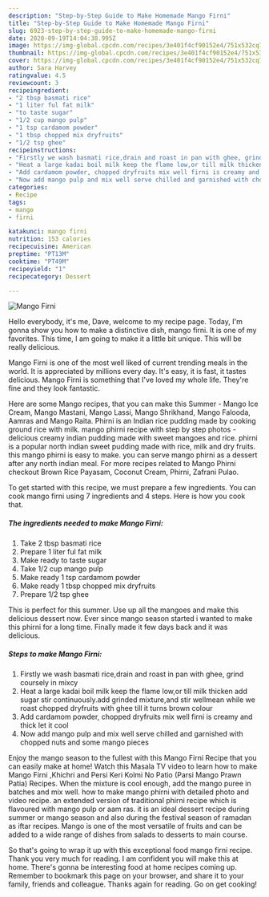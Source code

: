 ```yaml
---
description: "Step-by-Step Guide to Make Homemade Mango Firni"
title: "Step-by-Step Guide to Make Homemade Mango Firni"
slug: 6923-step-by-step-guide-to-make-homemade-mango-firni
date: 2020-09-19T14:04:38.995Z
image: https://img-global.cpcdn.com/recipes/3e401f4cf90152e4/751x532cq70/mango-firni-recipe-main-photo.jpg
thumbnail: https://img-global.cpcdn.com/recipes/3e401f4cf90152e4/751x532cq70/mango-firni-recipe-main-photo.jpg
cover: https://img-global.cpcdn.com/recipes/3e401f4cf90152e4/751x532cq70/mango-firni-recipe-main-photo.jpg
author: Sara Harvey
ratingvalue: 4.5
reviewcount: 3
recipeingredient:
- "2 tbsp basmati rice"
- "1 liter ful fat milk"
- "to taste sugar"
- "1/2 cup mango pulp"
- "1 tsp cardamom powder"
- "1 tbsp chopped mix dryfruits"
- "1/2 tsp ghee"
recipeinstructions:
- "Firstly we wash basmati rice,drain and roast in pan with ghee, grind coursely in mixcy"
- "Heat a large kadai boil milk keep the flame low,or till milk thicken add sugar stir continuously.add grinded mixture,and stir wellmean while we roast chopped dryfruits with ghee till it turns brown colour"
- "Add cardamom powder, chopped dryfruits mix well firni is creamy and thick let it cool"
- "Now add mango pulp and mix well serve chilled and garnished with chopped nuts and some mango pieces"
categories:
- Recipe
tags:
- mango
- firni

katakunci: mango firni 
nutrition: 153 calories
recipecuisine: American
preptime: "PT13M"
cooktime: "PT49M"
recipeyield: "1"
recipecategory: Dessert

---
```



![Mango Firni](https://img-global.cpcdn.com/recipes/3e401f4cf90152e4/751x532cq70/mango-firni-recipe-main-photo.jpg)

Hello everybody, it's me, Dave, welcome to my recipe page. Today, I'm gonna show you how to make a distinctive dish, mango firni. It is one of my favorites. This time, I am going to make it a little bit unique. This will be really delicious.

Mango Firni is one of the most well liked of current trending meals in the world. It is appreciated by millions every day. It's easy, it is fast, it tastes delicious. Mango Firni is something that I've loved my whole life. They're fine and they look fantastic.

Here are some Mango recipes, that you can make this Summer - Mango Ice Cream, Mango Mastani, Mango Lassi, Mango Shrikhand, Mango Falooda, Aamras and Mango Raita. Phirni is an Indian rice pudding made by cooking ground rice with milk. mango phirni recipe with step by step photos - delicious creamy indian pudding made with sweet mangoes and rice. phirni is a popular north indian sweet pudding made with rice, milk and dry fruits. this mango phirni is easy to make. you can serve mango phirni as a dessert after any north indian meal. For more recipes related to Mango Phirni checkout Brown Rice Payasam, Coconut Cream, Phirni, Zafrani Pulao.


To get started with this recipe, we must prepare a few ingredients. You can cook mango firni using 7 ingredients and 4 steps. Here is how you cook that.

<!--inarticleads1-->

##### The ingredients needed to make Mango Firni:

1. Take 2 tbsp basmati rice
1. Prepare 1 liter ful fat milk
1. Make ready to taste sugar
1. Take 1/2 cup mango pulp
1. Make ready 1 tsp cardamom powder
1. Make ready 1 tbsp chopped mix dryfruits
1. Prepare 1/2 tsp ghee


This is perfect for this summer. Use up all the mangoes and make this delicious dessert now. Ever since mango season started i wanted to make this phirni for a long time. Finally made it few days back and it was delicious. 

<!--inarticleads2-->

##### Steps to make Mango Firni:

1. Firstly we wash basmati rice,drain and roast in pan with ghee, grind coursely in mixcy
1. Heat a large kadai boil milk keep the flame low,or till milk thicken add sugar stir continuously.add grinded mixture,and stir wellmean while we roast chopped dryfruits with ghee till it turns brown colour
1. Add cardamom powder, chopped dryfruits mix well firni is creamy and thick let it cool
1. Now add mango pulp and mix well serve chilled and garnished with chopped nuts and some mango pieces


Enjoy the mango season to the fullest with this Mango Firni Recipe that you can easily make at home! Watch this Masala TV video to learn how to make Mango Firni ,Khichri and Persi Keri Kolmi No Patio (Parsi Mango Prawn Patia) Recipes. When the mixture is cool enough, add the mango puree in batches and mix well. how to make mango phirni with detailed photo and video recipe. an extended version of traditional phirni recipe which is flavoured with mango pulp or aam ras. it is an ideal dessert recipe during summer or mango season and also during the festival season of ramadan as iftar recipes. Mango is one of the most versatile of fruits and can be added to a wide range of dishes from salads to desserts to main course. 

So that's going to wrap it up with this exceptional food mango firni recipe. Thank you very much for reading. I am confident you will make this at home. There's gonna be interesting food at home recipes coming up. Remember to bookmark this page on your browser, and share it to your family, friends and colleague. Thanks again for reading. Go on get cooking!
